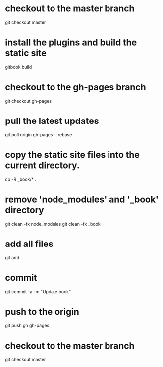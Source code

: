 # checkout to the master branch
git checkout master

# install the plugins and build the static site
gitbook build

# checkout to the gh-pages branch
git checkout gh-pages

# pull the latest updates
git pull origin gh-pages --rebase

# copy the static site files into the current directory.
cp -R _book/* .

# remove 'node_modules' and '_book' directory
git clean -fx node_modules
git clean -fx _book

# add all files
git add .

# commit
git commit -a -m "Update book"

# push to the origin
git push gh gh-pages

# checkout to the master branch
git checkout master
